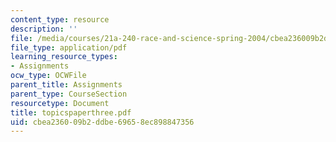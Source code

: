 ```yaml
---
content_type: resource
description: ''
file: /media/courses/21a-240-race-and-science-spring-2004/cbea236009b2ddbe69658ec898847356_topicspaperthree.pdf
file_type: application/pdf
learning_resource_types:
- Assignments
ocw_type: OCWFile
parent_title: Assignments
parent_type: CourseSection
resourcetype: Document
title: topicspaperthree.pdf
uid: cbea2360-09b2-ddbe-6965-8ec898847356
---
```

